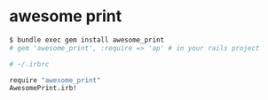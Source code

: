 # awesome print

```bash
$ bundle exec gem install awesome_print
# gem 'awesome_print', :require => 'ap' # in your rails project
```

```bash
# ~/.irbrc

require "awesome_print"
AwesomePrint.irb!
```
